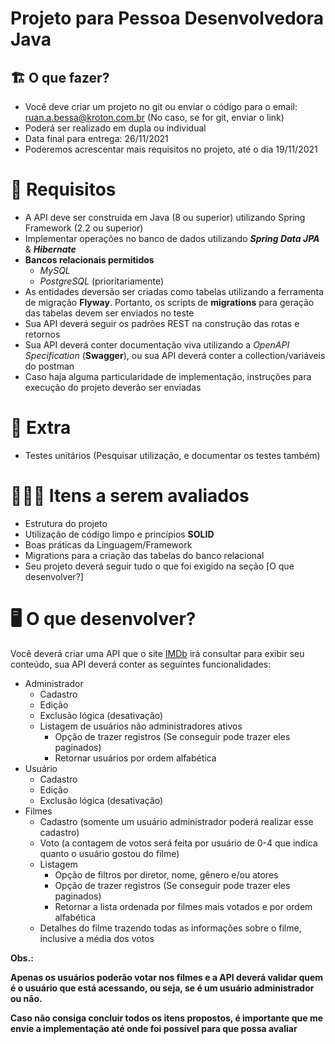 # Projeto para Pessoa Desenvolvedora Java

## 🏗 O que fazer?

- Você deve criar um projeto no git ou enviar o código para o email: ruan.a.bessa@kroton.com.br (No caso, se for git, enviar o link)
- Poderá ser realizado em dupla ou individual
- Data final para entrega: 26/11/2021
- Poderemos acrescentar mais requisitos no projeto, até o dia 19/11/2021

# 🚨 Requisitos

- A API deve ser construída em Java (8 ou superior) utilizando Spring Framework (2.2 ou superior)
- Implementar operações no banco de dados utilizando ***Spring Data JPA*** & ***Hibernate***
- **Bancos relacionais permitidos**
    - *MySQL*
    - *PostgreSQL* (prioritariamente)
- As entidades deversão ser criadas como tabelas utilizando a ferramenta de migração **Flyway**. Portanto, os scripts de **migrations** para geração das tabelas devem ser enviados no teste
- Sua API deverá seguir os padrões REST na construção das rotas e retornos
- Sua API deverá conter documentação viva utilizando a *OpenAPI Specification* (**Swagger**), ou sua API deverá conter a collection/variáveis do postman
- Caso haja alguma particularidade de implementação, instruções para execução do projeto deverão ser enviadas

# 🎁 Extra

- Testes unitários (Pesquisar utilização, e documentar os testes também)

# 🕵🏻‍♂️ Itens a serem avaliados

- Estrutura do projeto
- Utilização de código limpo e princípios **SOLID**
- Boas práticas da Linguagem/Framework
- Migrations para a criação das tabelas do banco relacional
- Seu projeto deverá seguir tudo o que foi exigido na seção  [O que desenvolver?]

# 🖥 O que desenvolver?

Você deverá criar uma API que o site [IMDb](https://www.imdb.com/) irá consultar para exibir seu conteúdo, sua API deverá conter as seguintes funcionalidades:

- Administrador
    - Cadastro
    - Edição
    - Exclusão lógica (desativação)
    - Listagem de usuários não administradores ativos
        - Opção de trazer registros (Se conseguir pode trazer eles paginados)
        - Retornar usuários por ordem alfabética
- Usuário
    - Cadastro
    - Edição
    - Exclusão lógica (desativação)
- Filmes
    - Cadastro (somente um usuário administrador poderá realizar esse cadastro)
    - Voto (a contagem de votos será feita por usuário de 0-4 que indica quanto o usuário gostou do filme)
    - Listagem
        - Opção de filtros por diretor, nome, gênero e/ou atores
        - Opção de trazer registros (Se conseguir pode trazer eles paginados)
        - Retornar a lista ordenada por filmes mais votados e por ordem alfabética
    - Detalhes do filme trazendo todas as informações sobre o filme, inclusive a média dos votos

**Obs.:** 

**Apenas os usuários poderão votar nos filmes e a API deverá validar quem é o usuário que está acessando, ou seja, se é um usuário administrador ou não.**

**Caso não consiga concluir todos os itens propostos, é importante que me envie a implementação até onde foi possível para que possa avaliar**
